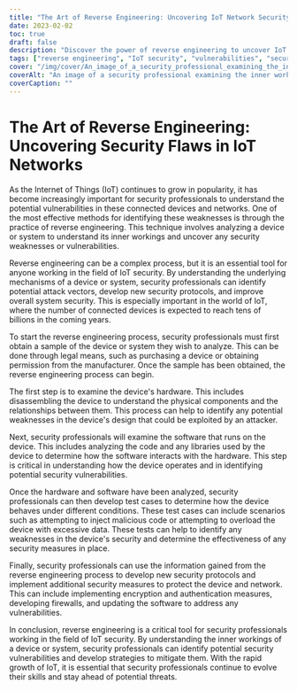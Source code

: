 ```yaml
---
title: "The Art of Reverse Engineering: Uncovering IoT Network Security Vulnerabilities"
date: 2023-02-02
toc: true
draft: false
description: "Discover the power of reverse engineering to uncover IoT network security flaws and improve overall system security."
tags: ["reverse engineering", "IoT security", "vulnerabilities", "security protocols", "device analysis", "IoT networks", "inner workings", "malicious code", "encryption measures", "authentication measures", "firewalls", "software update"]
cover: "/img/cover/An_image_of_a_security_professional_examining_the_inner_workings.png"
coverAlt: "An image of a security professional examining the inner workings of an IoT device, with various hardware components and circuit boards visible. "
coverCaption: ""
---
```



# The Art of Reverse Engineering: Uncovering Security Flaws in IoT Networks

As the Internet of Things (IoT) continues to grow in popularity, it has become increasingly important for security professionals to understand the potential vulnerabilities in these connected devices and networks. One of the most effective methods for identifying these weaknesses is through the practice of reverse engineering. This technique involves analyzing a device or system to understand its inner workings and uncover any security weaknesses or vulnerabilities.

Reverse engineering can be a complex process, but it is an essential tool for anyone working in the field of IoT security. By understanding the underlying mechanisms of a device or system, security professionals can identify potential attack vectors, develop new security protocols, and improve overall system security. This is especially important in the world of IoT, where the number of connected devices is expected to reach tens of billions in the coming years.

To start the reverse engineering process, security professionals must first obtain a sample of the device or system they wish to analyze. This can be done through legal means, such as purchasing a device or obtaining permission from the manufacturer. Once the sample has been obtained, the reverse engineering process can begin.

The first step is to examine the device's hardware. This includes disassembling the device to understand the physical components and the relationships between them. This process can help to identify any potential weaknesses in the device's design that could be exploited by an attacker.

Next, security professionals will examine the software that runs on the device. This includes analyzing the code and any libraries used by the device to determine how the software interacts with the hardware. This step is critical in understanding how the device operates and in identifying potential security vulnerabilities.

Once the hardware and software have been analyzed, security professionals can then develop test cases to determine how the device behaves under different conditions. These test cases can include scenarios such as attempting to inject malicious code or attempting to overload the device with excessive data. These tests can help to identify any weaknesses in the device's security and determine the effectiveness of any security measures in place.

Finally, security professionals can use the information gained from the reverse engineering process to develop new security protocols and implement additional security measures to protect the device and network. This can include implementing encryption and authentication measures, developing firewalls, and updating the software to address any vulnerabilities.

In conclusion, reverse engineering is a critical tool for security professionals working in the field of IoT security. By understanding the inner workings of a device or system, security professionals can identify potential security vulnerabilities and develop strategies to mitigate them. With the rapid growth of IoT, it is essential that security professionals continue to evolve their skills and stay ahead of potential threats.